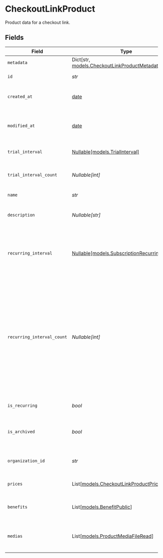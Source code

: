 # CheckoutLinkProduct

Product data for a checkout link.


## Fields

| Field                                                                                                                                                                                                        | Type                                                                                                                                                                                                         | Required                                                                                                                                                                                                     | Description                                                                                                                                                                                                  |
| ------------------------------------------------------------------------------------------------------------------------------------------------------------------------------------------------------------ | ------------------------------------------------------------------------------------------------------------------------------------------------------------------------------------------------------------ | ------------------------------------------------------------------------------------------------------------------------------------------------------------------------------------------------------------ | ------------------------------------------------------------------------------------------------------------------------------------------------------------------------------------------------------------ |
| `metadata`                                                                                                                                                                                                   | Dict[str, [models.CheckoutLinkProductMetadata](../models/checkoutlinkproductmetadata.md)]                                                                                                                    | :heavy_check_mark:                                                                                                                                                                                           | N/A                                                                                                                                                                                                          |
| `id`                                                                                                                                                                                                         | *str*                                                                                                                                                                                                        | :heavy_check_mark:                                                                                                                                                                                           | The ID of the object.                                                                                                                                                                                        |
| `created_at`                                                                                                                                                                                                 | [date](https://docs.python.org/3/library/datetime.html#date-objects)                                                                                                                                         | :heavy_check_mark:                                                                                                                                                                                           | Creation timestamp of the object.                                                                                                                                                                            |
| `modified_at`                                                                                                                                                                                                | [date](https://docs.python.org/3/library/datetime.html#date-objects)                                                                                                                                         | :heavy_check_mark:                                                                                                                                                                                           | Last modification timestamp of the object.                                                                                                                                                                   |
| `trial_interval`                                                                                                                                                                                             | [Nullable[models.TrialInterval]](../models/trialinterval.md)                                                                                                                                                 | :heavy_check_mark:                                                                                                                                                                                           | The interval unit for the trial period.                                                                                                                                                                      |
| `trial_interval_count`                                                                                                                                                                                       | *Nullable[int]*                                                                                                                                                                                              | :heavy_check_mark:                                                                                                                                                                                           | The number of interval units for the trial period.                                                                                                                                                           |
| `name`                                                                                                                                                                                                       | *str*                                                                                                                                                                                                        | :heavy_check_mark:                                                                                                                                                                                           | The name of the product.                                                                                                                                                                                     |
| `description`                                                                                                                                                                                                | *Nullable[str]*                                                                                                                                                                                              | :heavy_check_mark:                                                                                                                                                                                           | The description of the product.                                                                                                                                                                              |
| `recurring_interval`                                                                                                                                                                                         | [Nullable[models.SubscriptionRecurringInterval]](../models/subscriptionrecurringinterval.md)                                                                                                                 | :heavy_check_mark:                                                                                                                                                                                           | The recurring interval of the product. If `None`, the product is a one-time purchase.                                                                                                                        |
| `recurring_interval_count`                                                                                                                                                                                   | *Nullable[int]*                                                                                                                                                                                              | :heavy_check_mark:                                                                                                                                                                                           | Number of interval units of the subscription. If this is set to 1 the charge will happen every interval (e.g. every month), if set to 2 it will be every other month, and so on. None for one-time products. |
| `is_recurring`                                                                                                                                                                                               | *bool*                                                                                                                                                                                                       | :heavy_check_mark:                                                                                                                                                                                           | Whether the product is a subscription.                                                                                                                                                                       |
| `is_archived`                                                                                                                                                                                                | *bool*                                                                                                                                                                                                       | :heavy_check_mark:                                                                                                                                                                                           | Whether the product is archived and no longer available.                                                                                                                                                     |
| `organization_id`                                                                                                                                                                                            | *str*                                                                                                                                                                                                        | :heavy_check_mark:                                                                                                                                                                                           | The ID of the organization owning the product.                                                                                                                                                               |
| `prices`                                                                                                                                                                                                     | List[[models.CheckoutLinkProductPrices](../models/checkoutlinkproductprices.md)]                                                                                                                             | :heavy_check_mark:                                                                                                                                                                                           | List of prices for this product.                                                                                                                                                                             |
| `benefits`                                                                                                                                                                                                   | List[[models.BenefitPublic](../models/benefitpublic.md)]                                                                                                                                                     | :heavy_check_mark:                                                                                                                                                                                           | List of benefits granted by the product.                                                                                                                                                                     |
| `medias`                                                                                                                                                                                                     | List[[models.ProductMediaFileRead](../models/productmediafileread.md)]                                                                                                                                       | :heavy_check_mark:                                                                                                                                                                                           | List of medias associated to the product.                                                                                                                                                                    |